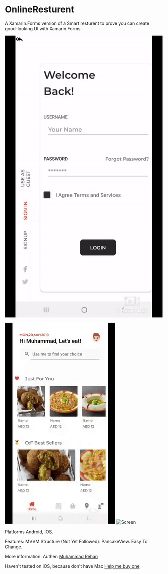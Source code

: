 # OnlineResturent

A Xamarin.Forms version of a Smart resturent to prove you can create good-looking UI with Xamarin.Forms.

![Screen](https://github.com/MisterioRee/OnlineResturent/blob/master/src1.gif)

![Screen](https://github.com/MisterioRee/OnlineResturent/blob/master/src2.gif) 
![Screen](https://github.com/MisterioRee/OnlineResturent/blob/master/src3.gif)

Platforms
Android, iOS.

Features:
MVVM Structure (Not Yet Followed).
PancakeView.
Easy To Change.

More information:
Auther: <a href="https://www.linkedin.com/in/muhammad-rehan-505967ba/" rel="nofollow">Muhammad Rehan</a>

Haven't tested on iOS, because don't have Mac
<a href="https://www.paypal.com/cgi-bin/webscr?cmd=_s-xclick&hosted_button_id=FDYDQU23PYFLL&source=url"> Help me buy one </a>

 

